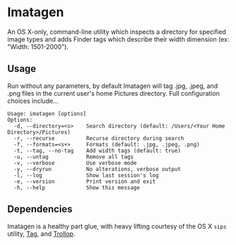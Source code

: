 # Imatagen

An OS X-only, command-line utility which inspects a directory for specified image types and adds Finder tags which describe their width dimension (ex: "Width: 1501-2000").

## Usage

Run without any parameters, by default Imatagen will tag .jpg, .jpeg, and .png files in the current user's home Pictures directory.  Full configuration choices include...

    Usage: imatagen [options]
    Options:
      -d, --directory=<s>    Search directory (default: /Users/<Your Home Directory>/Pictures)
      -r, --recurse          Recurse directory during search
      -f, --formats=<s+>     Formats (default: .jpg, .jpeg, .png)
      -t, --tag, --no-tag    Add width tags (default: true)
      -u, --untag            Remove all tags
      -v, --verbose          Use verbose mode
      -y, --dryrun           No alterations, verbose output
      -l, --log              Show last session's log
      -e, --version          Print version and exit
      -h, --help             Show this message

## Dependencies

Imatagen is a healthy part glue, with heavy lifting courtesy of the OS X `sips` utility, [Tag](https://github.com/jdberry/tag), and [Trollop](https://github.com/ManageIQ/trollop).
